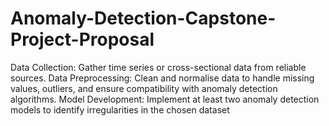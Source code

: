 # Anomaly-Detection-Capstone-Project-Proposal
Data Collection: Gather time series or cross-sectional data from reliable sources. Data Preprocessing: Clean and normalise data to handle missing values, outliers, and ensure compatibility with anomaly detection algorithms. Model Development: Implement at least two anomaly detection models to identify irregularities in the chosen dataset
